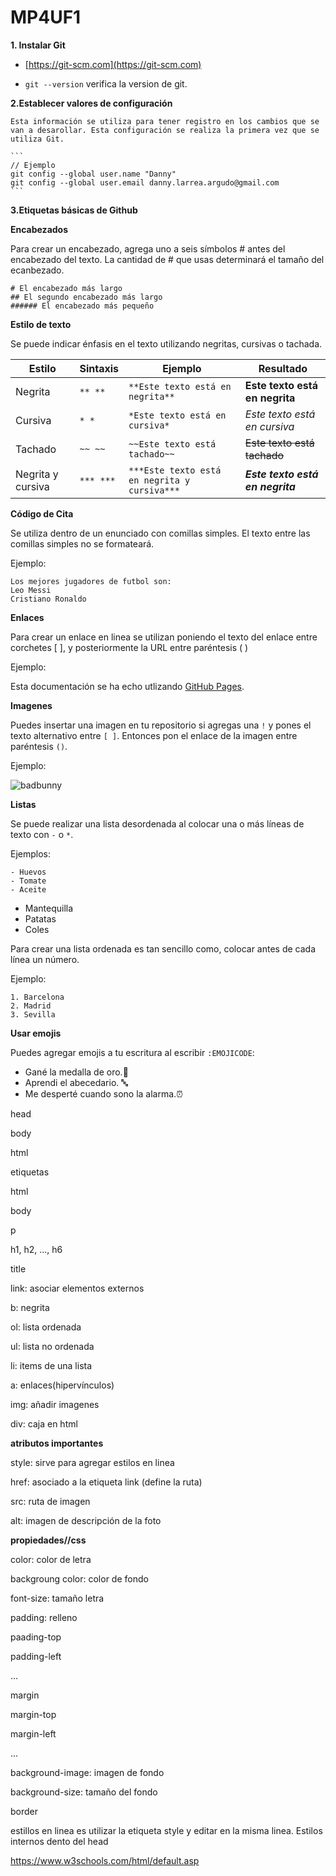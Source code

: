 # MP4UF1

**1. Instalar Git**
  
  * [https://git-scm.com](https://git-scm.com)
  
  * ``git --version`` verifica la version de git.
  
  
**2.Establecer valores de configuración**
    
    Esta información se utiliza para tener registro en los cambios que se van a desarollar. Esta configuración se realiza la primera vez que se utiliza Git.
    
    ```
    // Ejemplo
    git config --global user.name "Danny"
    git config --global user.email danny.larrea.argudo@gmail.com
    ```
    
 **3.Etiquetas básicas de Github**
 
  **Encabezados**
  
  Para crear un encabezado, agrega uno a seis símbolos # antes del encabezado del texto. La cantidad de # que usas determinará el tamaño del ecanbezado.
 
 ```
# El encabezado más largo
## El segundo encabezado más largo
###### El encabezado más pequeño
```

  **Estilo de texto**
  
  Se puede indicar énfasis en el texto utilizando negritas, cursivas o tachada.
  
   **Estilo** | **Sintaxis** | **Ejemplo** | **Resultado**
   ---------------- |  ---------------- |  ---------------- |  ---------------- 
   Negrita | ``** **`` | ``**Este texto está en negrita**`` | **Este texto está en negrita**
   Cursiva| ``* *`` | ``*Este texto está en cursiva*`` | *Este texto está en cursiva*
   Tachado | ``~~ ~~`` | ``~~Este texto está tachado~~`` | ~~Este texto está tachado~~
   Negrita y cursiva | ``*** ***`` | ``***Este texto está en negrita y cursiva***`` | ***Este texto está en negrita***
   
   **Código de Cita**
   
   Se utiliza dentro de un enunciado con comillas simples. El texto entre las comillas simples no se formateará. 
   
   Ejemplo:
   
   ```
   Los mejores jugadores de futbol son:
   Leo Messi
   Cristiano Ronaldo
   ```
  
  **Enlaces**
  
  Para crear un enlace en linea se utilizan poniendo el texto del enlace entre corchetes [ ], y posteriormente la URL entre paréntesis ( )
  
  Ejemplo:
  
  Esta documentación se ha echo utlizando [GitHub Pages](https://pages.github.com/).
  
  **Imagenes**
  
  Puedes insertar una imagen en tu repositorio si agregas una ``!`` y pones el texto alternativo entre ``[ ]``. Entonces pon el enlace de la imagen entre paréntesis ``()``.
  
  Ejemplo:
  
  ![badbunny](https://user-images.githubusercontent.com/91189406/138928549-3417be0f-9db9-40ac-8607-a2055182ef70.png)

  **Listas**
  
  Se puede realizar una lista desordenada al colocar una o más líneas de texto con ``-`` o ``*``.
  
  Ejemplos:
  ```
  - Huevos
  - Tomate
  - Aceite
  ```
  * Mantequilla
  * Patatas
  * Coles
  
  Para crear una lista ordenada es tan sencillo como, colocar antes de cada línea un número.
  
  Ejemplo:
  
  ```
  1. Barcelona
  2. Madrid
  3. Sevilla
  ```
  
  **Usar emojis**
  
  Puedes agregar emojis a tu escritura al escribir ``:EMOJICODE``:
  
  * Gané la medalla de oro.🥇
  * Aprendi el abecedario. 🔤
  * Me desperté cuando sono la alarma.⏰
 
 
 
 
 head
  
  body
  
  html
  
  etiquetas
  
  html
  
  body
  
 
  
  p
  
  h1, h2, ..., h6
  
  title
  
  link: asociar elementos externos
  
  b: negrita
  
  ol: lista ordenada
  
  ul: lista no ordenada
  
  li: items de una lista
  
  a: enlaces(hipervínculos)
  
  img: añadir imagenes
  
  div: caja en html
  
  **atributos importantes**
  
  style: sirve para agregar estilos en linea
  
  href: asociado a la etiqueta link (define la ruta)
  
  src: ruta de imagen
  
  alt: imagen de descripción de la foto
  
  **propiedades//css**
  
  color: color de letra
  
  backgroung color: color de fondo
  
  font-size: tamaño letra
  
  padding: relleno
  
  paading-top
  
  padding-left
  
  ...
  
  margin
  
  margin-top
  
  margin-left
  
  ...
  
  background-image: imagen de fondo
  
  background-size: tamaño del fondo
  
  border
  
  
   estillos en linea es utilizar la etiqueta style y editar en la misma linea. Estilos internos dento del head
  
  https://www.w3schools.com/html/default.asp
  
